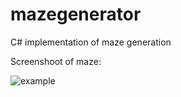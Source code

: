 # mazegenerator


C# implementation of maze generation

Screenshoot of maze:

![example](https://sun9-20.userapi.com/c857636/v857636523/1f7d79/OotPeqoVm8k.jpg)
